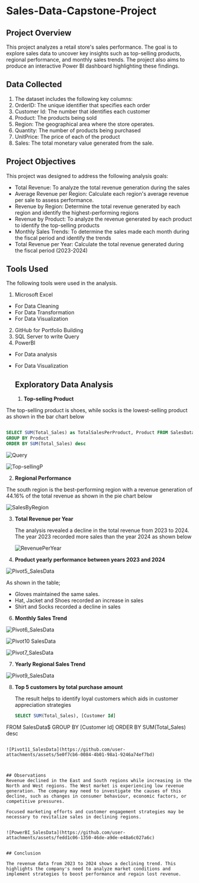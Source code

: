 # Sales-Data-Capstone-Project

## Project Overview
This project analyzes a retail store's sales performance. The goal is to explore sales data to uncover key insights such as top-selling products, regional performance, and monthly sales trends. The project also aims to produce an interactive Power BI dashboard highlighting these findings.

## Data Collected
1. The dataset includes the following key columns:
2. OrderID: The unique identifier that specifies each order
3. Customer Id: The number that identifies each customer
4. Product: The products being sold
5. Region: The geographical area where the store operates.
6. Quantity: The number of products being purchased
7. UnitPrice: The price of each of the product
8. Sales: The total monetary value generated from the sale.

## Project Objectives
This project was designed to address the following analysis goals:
- Total Revenue: To analyze the total revenue generation during the sales
- Average Revenue per Region: Calculate each region's average revenue per sale to assess performance.
- Revenue by Region: Determine the total revenue generated by each region and identify the highest-performing regions
- Revenue by Product: To analyze the revenue generated by each product to identify the top-selling products
- Monthly Sales Trends: To determine the sales made each month during the fiscal period and identify the trends
- Total Revenue per Year: Calculate the total revenue generated during the fiscal period (2023-2024)

## Tools Used
The following tools were used in the analysis.
1.  Microsoft Excel
- For Data Cleaning
- For Data Transformation
- For Data Visualization
2. GitHub for Portfolio Building
3. SQL Server to write Query
4. PowerBI
- For Data analysis 
- For Data Visualization

  ## Exploratory Data Analysis

  1. **Top-selling Product**

 The top-selling product is shoes, while socks is the lowest-selling product as shown in the bar chart below

 ```SQL QUERY

 SELECT SUM(Total_Sales) as TotalSalesPerProduct, Product FROM SalesData$
GROUP BY Product
ORDER BY SUM(Total_Sales) desc
```


![Query](https://github.com/user-attachments/assets/72f83be3-e8df-4127-8a54-b3edd4329b24)

     
![Top-sellingP](https://github.com/user-attachments/assets/b184b171-635d-40bc-8b6d-c4d161edec70)

2. **Regional Performance**
   
 The south region is the best-performing region with a revenue generation of 44.16% of the total revenue as shown in the pie chart below
   

![SalesByRegion](https://github.com/user-attachments/assets/967d29e4-9cf1-4d5f-ab4b-4b13e0177c20)

3. **Total Revenue per Year**

   The analysis revealed a decline in the total revenue from 2023 to 2024. The year 2023 recorded more sales than the year 2024 as shown below
   

   ![RevenuePerYear](https://github.com/user-attachments/assets/662d1cf7-dde5-4aa9-9326-1e3daf2c93da)
   
5. **Product yearly performance between years 2023 and 2024** 
   

![Pivot5_SalesData](https://github.com/user-attachments/assets/cd6e16c1-d9d2-4e9e-8926-8659b389bd16)

As shown in the table;
- Gloves maintained the same sales.
- Hat, Jacket and Shoes recorded an increase in sales
- Shirt and Socks recorded a decline in sales


6. **Monthly Sales Trend**

   
![Pivot6_SalesData](https://github.com/user-attachments/assets/f207d103-e2b5-462a-a360-7f58eba9e1bb)


![Pivot10 SalesData](https://github.com/user-attachments/assets/50a63343-a73c-4169-a7a7-0c90319553f1)


![Pivot7_SalesData](https://github.com/user-attachments/assets/98d620e5-33ae-4b71-bd7a-586dd423ac79)

7. **Yearly Regional Sales Trend** 


![Pivot9_SalesData](https://github.com/user-attachments/assets/6770bb80-0d5d-4806-ae64-e9c0c19bb4a3)

8. **Top 5 customers by total purchase amount**

   The result helps to identify loyal customers which aids in customer appreciation strategies
   
   ```SQL
   SELECT SUM(Total_Sales), [Customer Id]

FROM SalesData$
GROUP BY [Customer Id]
ORDER BY SUM(Total_Sales) desc
```

![Pivot11_SalesData](https://github.com/user-attachments/assets/5e0f7cb6-0084-4b01-98a1-9246a74ef7bd)



## Observations
Revenue declined in the East and South regions while increasing in the North and West regions. The West market is experiencing low revenue generation. The company may need to investigate the causes of this decline, such as changes in consumer behaviour, economic factors, or competitive pressures.

Focused marketing efforts and customer engagement strategies may be necessary to revitalize sales in declining regions.


![PowerBI_SalesData](https://github.com/user-attachments/assets/fedd1c06-1350-46de-a9de-e48a6c027a6c)


## Conclusion

The revenue data from 2023 to 2024 shows a declining trend. This highlights the company's need to analyze market conditions and implement strategies to boost performance and regain lost revenue.




